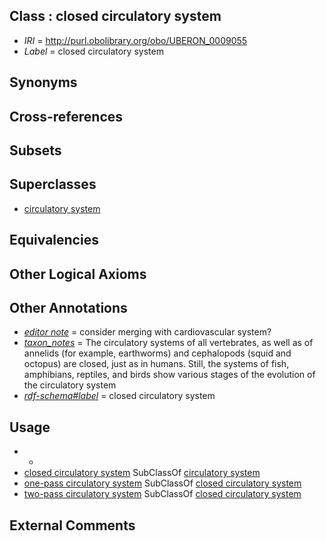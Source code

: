 
## Class : closed circulatory system

 * *IRI* = http://purl.obolibrary.org/obo/UBERON_0009055
 * *Label* = closed circulatory system

## Synonyms


## Cross-references


## Subsets


## Superclasses

 * [circulatory system](../../UBERON/09/UBERON_0001009.md)

## Equivalencies


## Other Logical Axioms


## Other Annotations

 * *[editor note](../../IAO/16/IAO_0000116.md)* = consider merging with cardiovascular system? 
 * *[taxon_notes](../../UBPROP/08/UBPROP_0000008.md)* = The circulatory systems of all vertebrates, as well as of annelids (for example, earthworms) and cephalopods (squid and octopus) are closed, just as in humans. Still, the systems of fish, amphibians, reptiles, and birds show various stages of the evolution of the circulatory system
 * *[rdf-schema#label](../../el/rdf-schema#label.md)* = closed circulatory system

## Usage

 * -
 * [closed circulatory system](../../UBERON/55/UBERON_0009055.md) SubClassOf [circulatory system](../../UBERON/09/UBERON_0001009.md)
 * [one-pass circulatory system](../../UBERON/57/UBERON_0009057.md) SubClassOf [closed circulatory system](../../UBERON/55/UBERON_0009055.md)
 * [two-pass circulatory system](../../UBERON/56/UBERON_0009056.md) SubClassOf [closed circulatory system](../../UBERON/55/UBERON_0009055.md)

## External Comments

